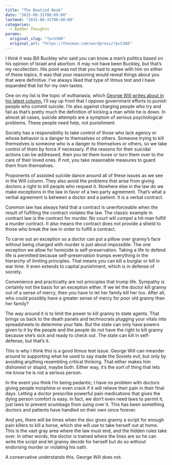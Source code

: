 ```yaml
---
title: "The Bowtied Boob"
date: "2015-08-31T00:00:00"
lastmod: "2015-08-31T00:00:00"
categories:
  - Badder Thoughts
params:
  original_slug: "?p=5308"
  original_url: "https://thezman.com/wordpress/?p=5308"
---
```


I think it was Bill Buckley who said you can know a man’s politics based
on his opinion of Israel and abortion. It may not have been Buckley, but
that’s my recollection. His point was not that you had to agree with him
on either of these topics. It was that your reasoning would reveal
things about you that were definitive. I’ve always liked that type of
litmus test and I have expanded that list for my own tastes.

One on my list is the topic of euthanasia, which [George Will writes
about in his latest
column.](https://www.washingtonpost.com/opinions/distinctions-in-end-of-life-decisions/2015/08/28/b34b8f6a-4ce7-11e5-902f-39e9219e574b_story.html)
I’ll say up front that I oppose government efforts to punish people who
commit suicide. I’m also against charging people who try and fail as
that’s pretty much the definition of kicking a man while he is down. In
almost all cases, suicide attempts are a symptom of serious
psychological problems. These people need help, not punishment.

Society has a responsibility to take control of those who lack agency or
whose behavior is a danger to themselves or others. Someone trying to
kill themselves is someone who is a danger to themselves or others, so
we take control of them by force if necessary. If the reasons for their
suicidal actions can be addressed, then you let them loose or turn them
over to the care of their loved ones. If not, you take reasonable
measures to guard them from themselves.

Proponents of assisted suicide dance around all of these issues as we
see in the Will column. They also avoid the problems that arise from
giving doctors a right to kill people who request it. Nowhere else in
the law do we make exceptions in the law in favor of a two party
agreement. That’s what a verbal agreement is between a doctor and a
patient. It is a verbal contract.

Common law has always held that a contract is unenforceable when the
result of fulfilling the contract violates the law. The classic example
in contract law is the contract for murder. No court will compel a
hit-man fulfill a murder contract. It also means the contract does not
provide a shield to those who break the law in order to fulfill a
contract.

To carve out an exception so a doctor can put a pillow over granny’s
face without being charged with murder is just about impossible. The one
exception we allow for homicide is self-preservation. Taking a life to
defend life is permitted because self-preservation trumps everything in
the hierarchy of limiting principles. That means you can kill a burglar
or kill in war time. It even extends to capital punishment, which is in
defense of society.

Convenience and practicality are not principles that trump life.
Sympathy is certainly not the basis for an exception either. If we let
the doctor kill granny out of a sense of mercy, then you have to let her
family kill her too. After all, who could possibly have a greater sense
of mercy for poor old granny than her family?

The way around it is to limit the power to kill granny to state agents.
That brings us back to the death panels and technocrats plugging your
vitals into spreadsheets to determine your fate. But the state can only
have powers given to it by the people and the people do not have the
right to kill granny because she’s sick and ready to check out. The
state can kill in self-defense, but that’s it.

This is why I think this is a good litmus test issue. George Will can
meander around to supporting what he used to say made the Soviets evil,
but only by avoiding anything resembling critical thinking. That either
makes him dishonest or stupid, maybe both. Either way, it’s the sort of
thing that lets me know he is not a serious person.

In the event you think I’m being pedantic; I have no problem with
doctors giving people morphine or even crack if it will relieve their
pain in their final days. Letting a doctor prescribe powerful pain
medications that gives the dying person comfort is easy. In fact, we
don’t even need laws to permit it, just laws to prevent scumbags from
suing over it. This has been something doctors and patients have handled
on their own since forever.

And yes, there will be times when the doc gives granny a script for
enough pain killers to kill a horse, which she will use to take herself
out at home. This is the vast gray area where the law must end, and the
hidden rules take over. In other words, the doctor is trained where the
lines are so he can write the script and let granny decide for herself
but do so without endorsing murder or violating his oath.

A conservative understands this. George Will does not.
